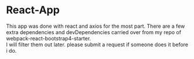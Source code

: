 # React-App
This app was done with react and axios for the most part.
There are a few extra dependencies and devDependencies carried over from my repo of webpack-react-bootstrap4-starter.\
I will filter them out later. please submit a request if someone does it before i do.
